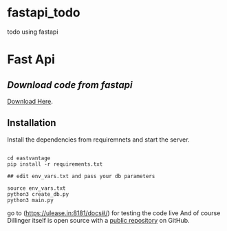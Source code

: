 # fastapi_todo
todo using fastapi
# Fast Api
## _Download code from fastapi_
[Download Here](https://ulease.in:8181/docs#/code/files_download_code__get).

## Installation
Install the dependencies from requiremnets and start the server.

```

cd eastvantage
pip install -r requirements.txt

## edit env_vars.txt and pass your db parameters

source env_vars.txt
python3 create_db.py
python3 main.py

```
go to (https://ulease.in:8181/docs#/) for testing the code live
And of course Dillinger itself is open source with a [public repository](https://ulease.in:8181/docs#/code/files_download_code__get) on GitHub.
